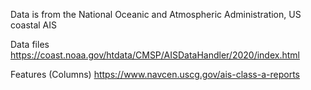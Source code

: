 Data is from the National Oceanic and Atmospheric Administration, US coastal AIS


Data files
https://coast.noaa.gov/htdata/CMSP/AISDataHandler/2020/index.html 

Features (Columns)
https://www.navcen.uscg.gov/ais-class-a-reports
